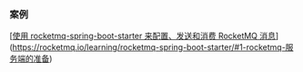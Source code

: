 ### 案例

[[使用 rocketmq-spring-boot-starter 来配置、发送和消费 RocketMQ 消息](https://rocketmq.io/learning/rocketmq-spring-boot-starter/#1-rocketmq-服务端的准备)](https://rocketmq.io/learning/rocketmq-spring-boot-starter/#1-rocketmq-服务端的准备)